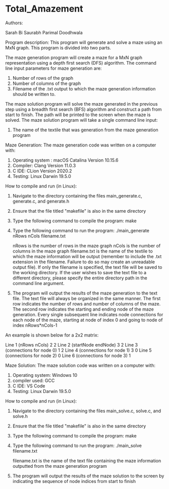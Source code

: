 # Total_Amazement

Authors:

Sarah Bi 
Saurabh Parimal Doodhwala 

Program description:
This program will generate and solve a maze using an MxN graph. This program is divided into two parts. 

The maze generation program will create a maze for a MxN graph representation using a depth first search (DFS) algorithm. The command line input parameters for maze generation are: 

1. Number of rows of the graph 
2. Number of columns of the graph 
3. Filename of the .txt output to which the maze generation information should be written to. 

The maze solution program will solve the maze generated in the previous step using a breadth first search (BFS) algorithm and construct a path from start to finish. The path will be printed to the screen when the maze is solved. The maze solution program will take a single command line input: 

1. The name of the textile that was generation from the maze generation program


Maze Generation:
The maze generation code was written on a computer with: 
1) Operating system : macOS Catalina Version 10.15.6
2) Compiler: Clang Version 11.0.3
3) C IDE: CLion Version 2020.2 
4) Testing: Linux Darwin 19.5.0

How to compile and run (in Linux): 
1. Navigate to the directory containing the files main_generate.c, generate.c, and generate.h 
2. Ensure that the file titled "makefile" is also in the same directory
3. Type the following command to compile the program: make
4. Type the following command to run the program: ./main_generate nRows nCols filename.txt 

	nRows is the number of rows in the maze graph
	nCols is the number of columns in the maze graph 
	filename.txt is the name of the textile to which the maze information will be output (remember to include the .txt extension in the filename. Failure to do so may create an unreadable output file). If only the filename is specified, the text file will be saved to the working directory. If the user wishes to save the text file to a different directory, please specify the entire directory path in the command line argument. 

5. The program will output the results of the maze generation to the text file. The text file will always be organized in the same manner. The first row indicates the number of rows and number of columns of the maze. The second row indicates the starting and ending node of the maze generation. Every single subsequent line indicates node connections for each node of the maze, starting at node of index 0 and going to node of index nRows*nCols-1 

An example is shown below for a 2x2 matrix: 

Line 1 (nRows nCols)            	2 2 
Line 2 (startNode endNode)     		3 2 
Line 3 (connections for node 0) 	1 2 
Line 4 (connections for node 1) 	3 0 
Line 5 (connections for node 2) 	0 
Line 6 (connections for node 3) 	1 


Maze Solution:
The maze solution code was written on a computer with: 
1) Operating system: Windows 10
2) compiler used: GCC
3) C IDE: VS Code
4) Testing: Linux Darwin 19.5.0

How to compile and run (in Linux): 

1. Navigate to the directory containing the files main_solve.c, solve.c, and solve.h 
2. Ensure that the file titled "makefile" is also in the same directory
3. Type the following command to compile the program: make
4. Type the following command to run the program: ./main_solve filename.txt 

	filename.txt is the name of the text file containing the maze information outputted from the maze generation program 

5. The program will output the results of the maze solution to the screen by indicating the sequence of node indices from start to finish 
